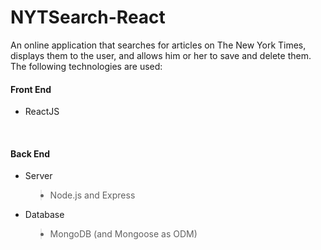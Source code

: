 # NYTSearch-React
An online application that searches for articles on The New York Times,<br>
displays them to the user, and allows him or her to save and delete them.<br>
The following technologies are used:<br>
<h4>Front End</h4>
<ul>
  <li>ReactJS</li>
</ul>
<br>
<h4>Back End</h4>
<ul>
<li>Server</li>
<blockquote><li>Node.js and Express</li></blockquote>
<li>Database</li>
<blockquote><li>MongoDB (and Mongoose as ODM)</li></blockquote>
</ul>
